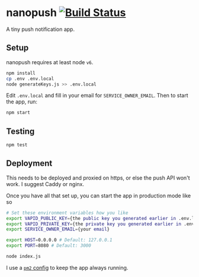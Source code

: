 # nanopush [![Build Status](https://travis-ci.org/rahatarmanahmed/nanopush.svg?branch=master)](https://travis-ci.org/rahatarmanahmed/nanopush)
A tiny push notification app.

## Setup

nanopush requires at least node `v6`.

```sh
npm install
cp .env .env.local
node generateKeys.js >> .env.local
```

Edit `.env.local` and fill in your email for `SERVICE_OWNER_EMAIL`. Then to start the app, run:

```sh
npm start
```

## Testing

```sh
npm test
```

## Deployment

This needs to be deployed and proxied on https, or else the push API won't work. I suggest Caddy or nginx.

Once you have all that set up, you can start the app in production mode like so

```sh
# Set these environment variables how you like
export VAPID_PUBLIC_KEY={the public key you generated earlier in .env.local}
export VAPID_PRIVATE_KEY={the private key you generated earlier in .env.local}
export SERVICE_OWNER_EMAIL={your email}

export HOST=0.0.0.0 # Default: 127.0.0.1
export PORT=8080 # Default: 3000

node index.js
```

I use a [`pm2` config](http://pm2.keymetrics.io/docs/usage/application-declaration/) to keep the app always running.
